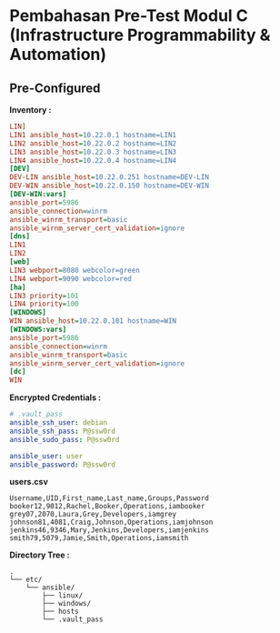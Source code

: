 # Pembahasan Pre-Test Modul C (Infrastructure Programmability & Automation)

## Pre-Configured

**Inventory :**

```ini
LIN]
LIN1 ansible_host=10.22.0.1 hostname=LIN1
LIN2 ansible_host=10.22.0.2 hostname=LIN2
LIN3 ansible_host=10.22.0.3 hostname=LIN3
LIN4 ansible_host=10.22.0.4 hostname=LIN4
[DEV]
DEV-LIN ansible_host=10.22.0.251 hostname=DEV-LIN
DEV-WIN ansible_host=10.22.0.150 hostname=DEV-WIN
[DEV-WIN:vars]
ansible_port=5986
ansible_connection=winrm
ansible_winrm_transport=basic
ansible_wirnm_server_cert_validation=ignore
[dns]
LIN1
LIN2
[web]
LIN3 webport=8080 webcolor=green
LIN4 webport=9090 webcolor=red
[ha]
LIN3 priority=101
LIN4 priority=100
[WINDOWS]
WIN ansible_host=10.22.0.101 hostname=WIN
[WINDOWS:vars]
ansible_port=5986
ansible_connection=winrm
ansible_winrm_transport=basic
ansible_winrm_server_cert_validation=ignore
[dc]
WIN
```

**Encrypted Credentials :**

```yaml
# .vault_pass
ansible_ssh_user: debian
ansible_ssh_pass: P@ssw0rd
ansible_sudo_pass: P@ssw0rd

ansible_user: user
ansible_password: P@ssw0rd
```

**users.csv**
```plaintext
Username,UID,First_name,Last_name,Groups,Password
booker12,9012,Rachel,Booker,Operations,iambooker
grey07,2070,Laura,Grey,Developers,iamgrey
johnson81,4081,Craig,Johnson,Operations,iamjohnson
jenkins46,9346,Mary,Jenkins,Developers,iamjenkins
smith79,5079,Jamie,Smith,Operations,iamsmith
```
**Directory Tree :**
```
.
└── etc/
    └── ansible/
        ├── linux/
        ├── windows/
        ├── hosts
        └── .vault_pass
```


